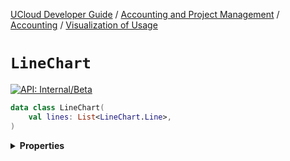 [UCloud Developer Guide](/docs/developer-guide/README.md) / [Accounting and Project Management](/docs/developer-guide/accounting-and-projects/README.md) / [Accounting](/docs/developer-guide/accounting-and-projects/accounting/README.md) / [Visualization of Usage](/docs/developer-guide/accounting-and-projects/accounting/visualization.md)

# `LineChart`


[![API: Internal/Beta](https://img.shields.io/static/v1?label=API&message=Internal/Beta&color=red&style=flat-square)](/docs/developer-guide/core/api-conventions.md)



```kotlin
data class LineChart(
    val lines: List<LineChart.Line>,
)
```

<details>
<summary>
<b>Properties</b>
</summary>

<details>
<summary>
<code>lines</code>: <code><code><a href='https://kotlinlang.org/api/latest/jvm/stdlib/kotlin.collections/-list/'>List</a>&lt;<a href='#linechart.line'>LineChart.Line</a>&gt;</code></code>
</summary>





</details>



</details>



